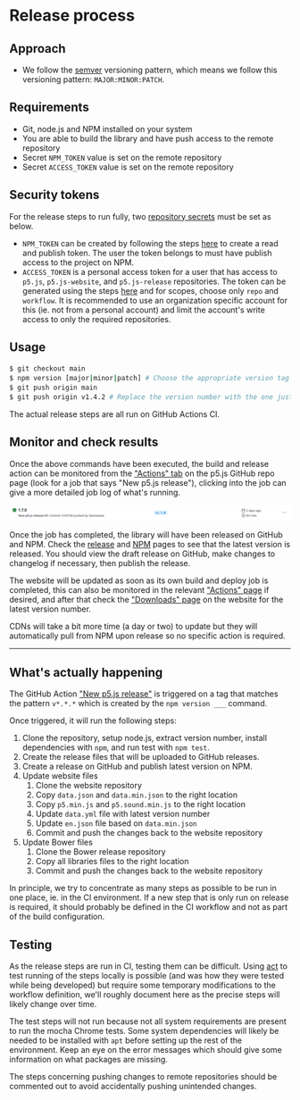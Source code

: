 # Release process

## Approach
* We follow the [semver](https://semver.org/) versioning pattern, which means we follow this versioning pattern: `MAJOR:MINOR:PATCH`.

## Requirements
* Git, node.js and NPM installed on your system
* You are able to build the library and have push access to the remote repository
* Secret `NPM_TOKEN` value is set on the remote repository
* Secret `ACCESS_TOKEN` value is set on the remote repository

## Security tokens
For the release steps to run fully, two [repository secrets](https://docs.github.com/en/actions/security-guides/encrypted-secrets#creating-encrypted-secrets-for-a-repository) must be set as below.

* `NPM_TOKEN` can be created by following the steps [here](https://docs.npmjs.com/creating-and-viewing-access-tokens) to create a read and publish token. The user the token belongs to must have publish access to the project on NPM.
* `ACCESS_TOKEN` is a personal access token for a user that has access to `p5.js`, `p5.js-website`, and `p5.js-release` repositories. The token can be generated using the steps [here](https://docs.github.com/en/authentication/keeping-your-account-and-data-secure/creating-a-personal-access-token) and for scopes, choose only `repo` and `workflow`. It is recommended to use an organization specific account for this (ie. not from a personal account) and limit the account's write access to only the required repositories.

## Usage
```sh
$ git checkout main
$ npm version [major|minor|patch] # Choose the appropriate version tag
$ git push origin main
$ git push origin v1.4.2 # Replace the version number with the one just created above
```
The actual release steps are all run on GitHub Actions CI.

## Monitor and check results
Once the above commands have been executed, the build and release action can be monitored from the ["Actions" tab](https://github.com/processing/p5.js/actions) on the p5.js GitHub repo page (look for a job that says "New p5.js release"), clicking into the job can give a more detailed job log of what's running.

![Screenshot of GitHub action running the "New p5.js release" job](images/release-action.png)

Once the job has completed, the library will have been released on GitHub and NPM. Check the [release](https://github.com/processing/p5.js/releases) and [NPM](https://www.npmjs.com/package/p5) pages to see that the latest version is released. You should view the draft release on GitHub, make changes to changelog if necessary, then publish the release.

The website will be updated as soon as its own build and deploy job is completed, this can also be monitored in the relevant ["Actions" page](https://github.com/processing/p5.js-website/actions) if desired, and after that check the ["Downloads" page](https://p5js.org/download/) on the website for the latest version number.

CDNs will take a bit more time (a day or two) to update but they will automatically pull from NPM upon release so no specific action is required.

---

## What's actually happening
The GitHub Action ["New p5.js release"](../.github/workflows/release.yml) is triggered on a tag that matches the pattern `v*.*.*` which is created by the `npm version ___` command.

Once triggered, it will run the following steps:

1. Clone the repository, setup node.js, extract version number, install dependencies with `npm`, and run test with `npm test`.
2. Create the release files that will be uploaded to GitHub releases.
3. Create a release on GitHub and publish latest version on NPM.
4. Update website files
	1. Clone the website repository
	2. Copy `data.json` and `data.min.json` to the right location
	3. Copy `p5.min.js` and `p5.sound.min.js` to the right location
	4. Update `data.yml` file with latest version number
	5. Update `en.json` file based on `data.min.json`
	6. Commit and push the changes back to the website repository
5. Update Bower files
	1. Clone the Bower release repository
	2. Copy all libraries files to the right location
	3. Commit and push the changes back to the website repository

In principle, we try to concentrate as many steps as possible to be run in one place, ie. in the CI environment. If a new step that is only run on release is required, it should probably be defined in the CI workflow and not as part of the build configuration.

## Testing
As the release steps are run in CI, testing them can be difficult. Using [act](https://github.com/nektos/act) to test running of the steps locally is possible (and was how they were tested while being developed) but require some temporary modifications to the workflow definition, we'll roughly document here as the precise steps will likely change over time.

The test steps will not run because not all system requirements are present to run the mocha Chrome tests. Some system dependencies will likely be needed to be installed with `apt` before setting up the rest of the environment. Keep an eye on the error messages which should give some information on what packages are missing.

The steps concerning pushing changes to remote repositories should be commented out to avoid accidentally pushing unintended changes.
